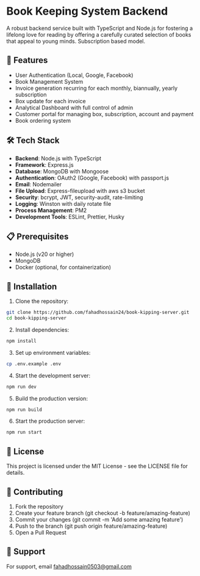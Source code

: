 # Book Keeping System Backend

A robust backend service built with TypeScript and Node.js for fostering a lifelong love for reading by offering a carefully curated selection of books that appeal to young minds. Subscription based model.

## 🚀 Features

- User Authentication (Local, Google, Facebook)
- Book Management System
- Invoice generation recurring for each monthly, biannually, yearly subscription
- Box update for each invoice
- Analytical Dashboard with full control of admin
- Customer portal for managing box, subscription, account and payment
- Book ordering system

## 🛠️ Tech Stack

- **Backend**: Node.js with TypeScript
- **Framework**: Express.js
- **Database**: MongoDB with Mongoose
- **Authentication**: OAuth2 (Google, Facebook) with passport.js
- **Email**: Nodemailer
- **File Upload**: Express-fileupload with aws s3 bucket
- **Security**: bcrypt, JWT, security-audit, rate-limiting
- **Logging**: Winston with daily rotate file
- **Process Management**: PM2
- **Development Tools**: ESLint, Prettier, Husky

## 📋 Prerequisites

- Node.js (v20 or higher)
- MongoDB
- Docker (optional, for containerization)

## 🚀 Installation

1. Clone the repository:
```bash
git clone https://github.com/fahadhossain24/book-kipping-server.git
cd book-kipping-server
```

2. Install dependencies:
```bash
npm install
```

3. Set up environment variables:
```bash
cp .env.example .env
```

4. Start the development server:
```bash
npm run dev
```

5. Build the production version:
```bash
npm run build
```

6. Start the production server:
```bash
npm run start
```

## 📝 License

This project is licensed under the MIT License - see the LICENSE file for details.

## 🤝 Contributing
1. Fork the repository
2. Create your feature branch (git checkout -b feature/amazing-feature)
3. Commit your changes (git commit -m 'Add some amazing feature')
4. Push to the branch (git push origin feature/amazing-feature)
5. Open a Pull Request

## 📢 Support
For support, email fahadhossain0503@gmail.com
